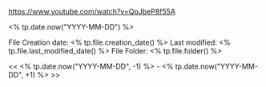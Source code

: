 https://www.youtube.com/watch?v=QpJbeP8f55A

<% tp.date.now("YYYY-MM-DD") %>

File Creation date: <% tp.file.creation_date() %>
Last modified: <% tp.file.last_modified_date() %>
File Folder: <% tp.file.folder() %>

<< <% tp.date.now("YYYY-MM-DD", -1) %> - <% tp.date.now("YYYY-MM-DD", +1) %> >>